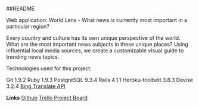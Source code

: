 ##README



Web application:
World Lens - What news is currently most important in a particular region?

Every country and culture has its own unique perspective of the world. What are the most important news subjects in these unique places? Using influential local media sources, we create a customizable visual guide to trending news topics.

Technologies used for this project:

Git  1.9.2
Ruby 1.9.3
PostgreSQL 9.3.4
Rails 4.1.1
Heroku-toolbelt 3.8.3
Devise 3.2.4
<a href="https://github.com/CodeBlock/bing_translator-gem">Bing Translate API</a>


**Links**
<a href="https://github.com/ChrisMLee/news-zones">Github</a>
<a href ="https://trello.com/b/D8gyZaoL/team-american-dream">Trello Project Board</a>
